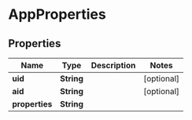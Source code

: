 
# AppProperties

## Properties
Name | Type | Description | Notes
------------ | ------------- | ------------- | -------------
**uid** | **String** |  |  [optional]
**aid** | **String** |  |  [optional]
**properties** | **String** |  | 



